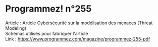 # Programmez! n°255
Article : Article Cybersécurité sur la modélisation des menaces (Threat Modeling)<br>
Schémas utilisés pour fabriquer l'article<br>
Link : https://www.programmez.com/magazine/programmez-255-pdf
